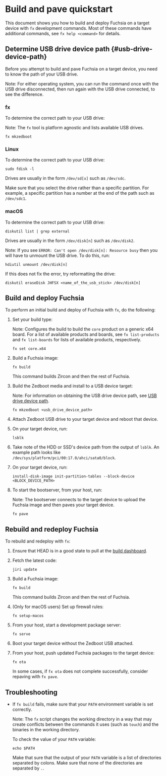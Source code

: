 # Build and pave quickstart

This document shows you how to build and deploy Fuchsia on a target device with
`fx` development commands. Most of these commands have additional commands, see
`fx help <command>` for details.

## Determine USB drive device path {#usb-drive-device-path}

Before you attempt to build and pave Fuchsia on a target device, you need to
know the path of your USB drive.

Note: For either operating system, you can run the command once with the USB
drive disconnected, then run again with the USB drive connected, to see the
difference.

### fx

To determine the correct path to your USB drive:

Note: The `fx` tool is platform agnostic and lists available USB drives.

```posix-terminal
fx mkzedboot
```

### Linux

To determine the correct path to your USB drive:

```posix-terminal
sudo fdisk -l
```

Drives are usually in the form `/dev/sd[x]` such as `/dev/sdc`.

Make sure that you select the drive rather than a specific partition. For
example, a specific partition has a number at the end of the path such as
`/dev/sdc1`.

### macOS

To determine the correct path to your USB drive:

```posix-terminal
diskutil list | grep external
```

Drives are usually in the form `/dev/disk[n]` such as `/dev/disk2`.

Note: If you see `ERROR: Can't open /dev/disk[n]: Resource busy` then you will
have to unmount the USB drive. To do this, run:

```posix-terminal
hdiutil unmount /dev/disk[n]
```

If this does not fix the error, try reformatting the drive:

```posix-terminal
diskutil eraseDisk JHFSX <name_of_the_usb_stick> /dev/disk[n]
```

## Build and deploy Fuchsia

To perform an initial build and deploy of Fuchsia with `fx`, do the following:

1.  Set your build type:

    Note: Configures the build to build the `core` product on a generic x64
    board. For a list of available products and boards, see `fx list-products`
    and `fx list-boards` for lists of available products, respectively.

    ```posix-terminal
    fx set core.x64
    ```

1.  Build a Fuchsia image:

    ```posix-terminal
    fx build
    ```

    This command builds Zircon and then the rest of Fuchsia.

1.  Build the Zedboot media and install to a USB device target:

    Note: For information on obtaining the USB drive device path, see
    [USB drive device path](#usb-drive-device-path).

    ```posix-terminal
    fx mkzedboot <usb_drive_device_path>
    ```

1.  Attach Zedboot USB drive to your target device and reboot that device.

1.  On your target device, run:

    ```posix-terminal
    lsblk
    ```

1.  Take note of the HDD or SSD's device path from the output of `lsblk`. An
    example path looks like `/dev/sys/platform/pci/00:17.0/ahci/sata0/block`.

1.  On your target device, run:

    ```posix-terminal
    install-disk-image init-partition-tables --block-device <BLOCK_DEVICE_PATH>
    ```

1.  To start the bootserver, from your host, run:

    Note: The bootserver connects to the target device to upload the Fuchsia
    image and then paves your target device.

    ```posix-terminal
    fx pave
    ```

## Rebuild and redeploy Fuchsia

To rebuild and redeploy with `fx`:

1.  Ensure that HEAD is in a good state to pull at the
    [build dashboard](https://luci-milo.appspot.com/p/fuchsia).
1.  Fetch the latest code:

    ```posix-terminal
    jiri update
    ```

1.  Build a Fuchsia image:

    ```posix-terminal
    fx build
    ```

    This command builds Zircon and then the rest of Fuchsia.

1.  (Only for macOS users) Set up firewall rules:

    ```posix-terminal
    fx setup-macos
    ```

1.  From your host, start a development package server:

    ```posix-terminal
    fx serve
    ```

1.  Boot your target device without the Zedboot USB attached.

1.  From your host, push updated Fuchsia packages to the target device:

    ```posix-terminal
    fx ota
    ```

    In some cases, if `fx ota` does not complete successfully, consider repaving
    with `fx pave`.

## Troubleshooting

*   If `fx build` fails, make sure that your `PATH` environment variable is set
    correctly.

    Note: The `fx` script changes the working directory in a way that may create
    conflicts between the commands it uses (such as `touch`) and the binaries in
    the working directory.

    To check the value of your `PATH` variable:

    ```posix-terminal
    echo $PATH
    ```

    Make that sure that the output of your `PATH` variable is a list of
    directories separated by colons. Make sure that none of the directories are
    separated by `.`.
